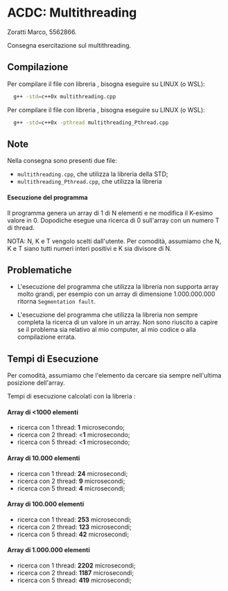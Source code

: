 
# ACDC: Multithreading

Zoratti Marco, 5562866.

Consegna esercitazione sul multithreading. 



## Compilazione

Per compilare il file con libreria <thread>, bisogna eseguire su LINUX (o WSL):

```bash
  g++ -std=c++0x multithreading.cpp
```

Per compilare il file con libreria <Pthread>, bisogna eseguire su LINUX (o WSL):

```bash
  g++ -std=c++0x -pthread multithreading_Pthread.cpp
```


## Note

Nella consegna sono presenti due file:

- `multithreading.cpp`, che utilizza la libreria <thread> della STD;
- `multithreading_Pthread.cpp`, che utilizza la libreria <pthread>

#### Esecuzione del programma

Il programma genera un array di 1 di N elementi e ne modifica il K-esimo valore in 0.
Dopodiche esegue una ricerca di 0 sull'array con un numero T di thread.


NOTA: N, K e T vengolo scelti dall'utente.
Per comodità, assumiamo che N, K e T siano tutti numeri interi positivi e K sia divisore di N.

## Problematiche
- L'esecuzione del programma che utilizza la libreria <thread> non supporta array molto grandi, per esempio con un array di dimensione 1.000.000.000 ritorna `Segmentation fault`.

- L'esecuzione del programma che utilizza la libreria <pthread> non sempre completa la ricerca di un valore in un array. Non sono riuscito a capire se il problema sia relativo al mio computer, al mio codice o alla compilazione errata.

## Tempi di Esecuzione

Per comodità, assumiamo che l'elemento da cercare sia sempre nell'ultima posizione dell'array.

Tempi di esecuzione calcolati con la libreria <thread>:
#### Array di <1000 elementi
- ricerca con 1 thread: **1** microsecondo;
- ricerca con 2 thread: <**1** microsecondo;
- ricerca con 5 thread: <**1** microsecondo;

#### Array di 10.000 elementi
- ricerca con 1 thread: **24** microsecondi;
- ricerca con 2 thread: **9** microsecondi;
- ricerca con 5 thread: **4** microsecondi;

#### Array di 100.000 elementi
- ricerca con 1 thread: **253** microsecondi;
- ricerca con 2 thread: **123** microsecondi;
- ricerca con 5 thread: **42** microsecondi;

#### Array di 1.000.000 elementi
- ricerca con 1 thread: **2202** microsecondi;
- ricerca con 2 thread: **1187** microsecondi;
- ricerca con 5 thread: **419** microsecondi;
